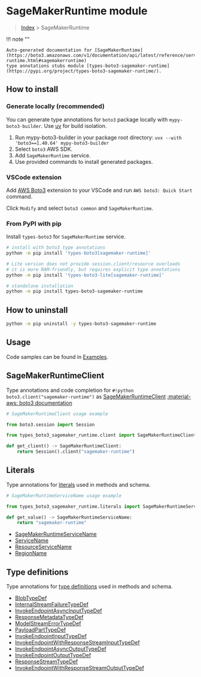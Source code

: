 #  SageMakerRuntime module

> [Index](../README.md) > SageMakerRuntime

!!! note ""

    Auto-generated documentation for [SageMakerRuntime](https://boto3.amazonaws.com/v1/documentation/api/latest/reference/services/sagemaker-runtime.html#sagemakerruntime)
    type annotations stubs module [types-boto3-sagemaker-runtime](https://pypi.org/project/types-boto3-sagemaker-runtime/).

## How to install

### Generate locally (recommended)

You can generate type annotations for `boto3` package locally with `mypy-boto3-builder`.
Use [uv](https://docs.astral.sh/uv/getting-started/installation/) for build isolation.

1. Run mypy-boto3-builder in your package root directory: `uvx --with 'boto3==1.40.64' mypy-boto3-builder`
1. Select `boto3` AWS SDK.
1. Add `SageMakerRuntime` service.
1. Use provided commands to install generated packages.


### VSCode extension

Add [AWS Boto3](https://marketplace.visualstudio.com/items?itemName=Boto3typed.boto3-ide)
extension to your VSCode and run `AWS boto3: Quick Start` command.

Click `Modify` and select `boto3 common` and `SageMakerRuntime`.


### From PyPI with pip

Install `types-boto3` for `SageMakerRuntime` service.

```bash
# install with boto3 type annotations
python -m pip install 'types-boto3[sagemaker-runtime]'

# Lite version does not provide session.client/resource overloads
# it is more RAM-friendly, but requires explicit type annotations
python -m pip install 'types-boto3-lite[sagemaker-runtime]'

# standalone installation
python -m pip install types-boto3-sagemaker-runtime
```



## How to uninstall

```bash
python -m pip uninstall -y types-boto3-sagemaker-runtime
```

## Usage

Code samples can be found in [Examples](./usage.md).

## SageMakerRuntimeClient

Type annotations and code completion for  `#!python boto3.client("sagemaker-runtime")` as [SageMakerRuntimeClient](./client.md)
[:material-aws: boto3 documentation](https://boto3.amazonaws.com/v1/documentation/api/latest/reference/services/sagemaker-runtime.html#SageMakerRuntime.Client)

```python
# SageMakerRuntimeClient usage example

from boto3.session import Session

from types_boto3_sagemaker_runtime.client import SageMakerRuntimeClient

def get_client() -> SageMakerRuntimeClient:
    return Session().client("sagemaker-runtime")
```









## Literals

Type annotations for [literals](./literals.md) used in methods and schema.

```python
# SageMakerRuntimeServiceName usage example

from types_boto3_sagemaker_runtime.literals import SageMakerRuntimeServiceName

def get_value() -> SageMakerRuntimeServiceName:
    return "sagemaker-runtime"
```

- [SageMakerRuntimeServiceName](./literals.md#sagemakerruntimeservicename)
- [ServiceName](./literals.md#servicename)
- [ResourceServiceName](./literals.md#resourceservicename)
- [RegionName](./literals.md#regionname)




## Type definitions

Type annotations for [type definitions](./type_defs.md) used in methods and schema.

- [BlobTypeDef](./type_defs.md#blobtypedef)
- [InternalStreamFailureTypeDef](./type_defs.md#internalstreamfailuretypedef)
- [InvokeEndpointAsyncInputTypeDef](./type_defs.md#invokeendpointasyncinputtypedef)
- [ResponseMetadataTypeDef](./type_defs.md#responsemetadatatypedef)
- [ModelStreamErrorTypeDef](./type_defs.md#modelstreamerrortypedef)
- [PayloadPartTypeDef](./type_defs.md#payloadparttypedef)
- [InvokeEndpointInputTypeDef](./type_defs.md#invokeendpointinputtypedef)
- [InvokeEndpointWithResponseStreamInputTypeDef](./type_defs.md#invokeendpointwithresponsestreaminputtypedef)
- [InvokeEndpointAsyncOutputTypeDef](./type_defs.md#invokeendpointasyncoutputtypedef)
- [InvokeEndpointOutputTypeDef](./type_defs.md#invokeendpointoutputtypedef)
- [ResponseStreamTypeDef](./type_defs.md#responsestreamtypedef)
- [InvokeEndpointWithResponseStreamOutputTypeDef](./type_defs.md#invokeendpointwithresponsestreamoutputtypedef)

